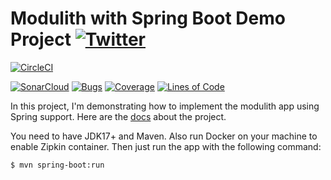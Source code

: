 # Modulith with Spring Boot Demo Project [![Twitter](https://img.shields.io/twitter/follow/piotr_minkowski.svg?style=social&logo=twitter&label=Follow%20Me)](https://twitter.com/piotr_minkowski)

[![CircleCI](https://circleci.com/gh/piomin/sample-spring-modulith.svg?style=svg)](https://circleci.com/gh/piomin/sample-spring-modulith)

[![SonarCloud](https://sonarcloud.io/images/project_badges/sonarcloud-black.svg)](https://sonarcloud.io/dashboard?id=piomin_sample-spring-modulith)
[![Bugs](https://sonarcloud.io/api/project_badges/measure?project=piomin_sample-spring-modulith&metric=bugs)](https://sonarcloud.io/dashboard?id=piomin_sample-spring-modulith)
[![Coverage](https://sonarcloud.io/api/project_badges/measure?project=piomin_sample-spring-modulith&metric=coverage)](https://sonarcloud.io/dashboard?id=piomin_sample-spring-modulith)
[![Lines of Code](https://sonarcloud.io/api/project_badges/measure?project=piomin_sample-spring-modulith&metric=ncloc)](https://sonarcloud.io/dashboard?id=piomin_sample-spring-modulith)

In this project, I'm demonstrating how to implement the modulith app using Spring support. Here are the [docs](https://docs.spring.io/spring-modulith) about the project. 


You need to have JDK17+ and Maven. Also run Docker on your machine to enable Zipkin container.
Then just run the app with the following command:
```shell
$ mvn spring-boot:run
```
